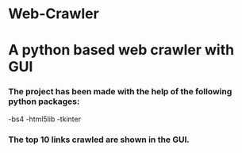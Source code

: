 # Web-Crawler
# A python based web crawler with GUI
### The project has been made with the help of the following python packages:
-bs4
-html5lib
-tkinter

### The top 10 links crawled are shown in the GUI.

